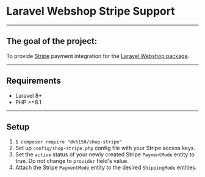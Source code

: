 # Laravel Webshop Stripe Support</span>

---
## The goal of the project:
To provide [Stripe](https://stripe.com/docs) payment integration for the [Laravel Webshop package](https://github.com/dv5150/shop).

---

## Requirements
- Laravel 8+
- PHP >=8.1

---

## Setup
1. `$ composer require "dv5150/shop-stripe"`
2. Set up `config/shop-stripe.php` config file with your Stripe access keys.
3. Set the `active` status of your newly created Stripe `PaymentMode` entity to true. Do not change to `provider` field's value.
4. Attach the Stripe `PaymentMode` entity to the desired `ShippingMode` entities.
